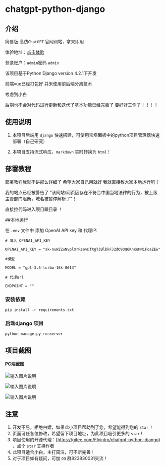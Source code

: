 # chatgpt-python-django

## 介绍

简易版 高仿`ChatGPT` 官网网站，拿来即用

体验地址：[点击体验](https://chat.orglen.com)

登录账户：`admin`密码 `admin`

该项目基于Python Django version 4.2.1下开发

前端vue已经打包好 并未使用前后端分离技术

考虑到小白 

后期也不会对代码进行更新和迭代了基本功能已经完善了 要好好工作了！！！！


## 使用说明

1. 本项目后端用 `django` 快速搭建，可使用宝塔面板中的python项目管理器快速部署（自己研究）

2. 本项目支持流式响应，`markdown` 实时转换为 `html`！

## 部署教程

部署教程我就不讲那么详细了 希望大家自己用就好 我就直接教大家本地运行吧！

我的站点已经被警告了 "该网站/网页因存在不符合中国当地法律的行为，被上级主管部门阻断，域名被暂停解析了"！

直接拉代码进入项目跟目录  ！




##本地运行

在 `.env` 文件中 添加 OpenAI API key 和 代理IP:

```
# 填入 OPENAI_API_KEY

OPENAI_API_KEY = "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"

#模型

MODEL = "gpt-3.5-turbo-16k-0613"

# 代理url

ENDPOINT = "" 
```

### 安装依赖

`pip install -r requirements.txt`

### 启动django 项目

`python manage.py runserver` 

## 项目截图

#### PC端截图

![输入图片说明](https://foruda.gitee.com/images/1695451760221108701/8a345f2d_2098213.png "20230923144856.png")

![输入图片说明](https://foruda.gitee.com/images/1695451839951074237/7861c63e_2098213.png "20230923144951.png")

![输入图片说明](https://foruda.gitee.com/images/1695451923521246282/e389b44b_2098213.png "20230923145140.png")



## 注意

1. 开发不易，拒绝白嫖，如果此小项目帮助到了您，希望能得到您的 `star` ！
2. 页面可任各位修改，希望留下项目地址，为此项目吸引更多的 `star` !
3. 项目使用的开源代理：[https://gitee.com/Flyintro/chatgpt-python-django) ，点个 `star` 支持作者
4. 此项目适合小白，主打简洁，可不断完善！
5. 对于项目如有疑问，可加 `QQ` 群823830031交流！


